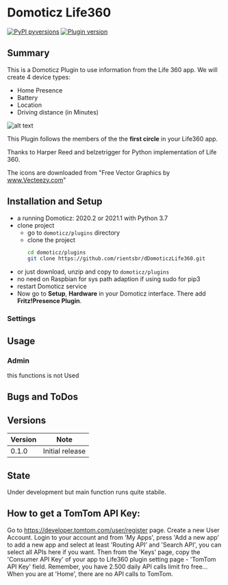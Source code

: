 # Domoticz Life360


[![PyPI pyversions](https://img.shields.io/badge/python-3.6%20|%203.7%20|%203.8%20|3.9-blue.svg)]()
[![Plugin version](https://img.shields.io/badge/version-0.1.0-red.svg)]()

## Summary

This is a Domoticz Plugin to use information from the Life 360 app.
We will create 4 device types:
- Home Presence
- Battery
- Location
- Driving distance (in Minutes)

![alt text](https://www.dropbox.com/s/8jqwuq0big73da3/Life360Devices.jpg?raw=1)

This Plugin follows the members of the the **first circle** in your Life360 app.


Thanks to Harper Reed  and belzetrigger for Python implementation of Life 360.

The icons are downloaded from "Free Vector Graphics by www.Vecteezy.com"


## Installation and Setup
- a running Domoticz: 2020.2 or 2021.1 with Python 3.7
- clone project
    - go to `domoticz/plugins` directory
    - clone the project
        ```bash
        cd domoticz/plugins
        git clone https://github.com/rientsbr/dDomoticzLife360.git
        ```
- or just download, unzip and copy to `domoticz/plugins`
- no need on Raspbian for sys path adaption if using sudo for pip3
- restart Domoticz service
- Now go to **Setup**, **Hardware** in your Domoticz interface. There add
**Fritz!Presence Plugin**.
### Settings
<!-- prettier-ignore -->

## Usage
### Admin
this functions is not Used

## Bugs and ToDos


## Versions
| Version | Note                                                                                     |
| ------- | ---------------------------------------------------------------------------------------- |
| 0.1.0   | Initial release                                       |

## State
Under development but main function runs quite stabile.



## How to get a TomTom API Key:
Go to https://developer.tomtom.com/user/register page. Create a new User Account. Login to your account and from 'My Apps', press 'Add a new app' to add a new app and select at least 'Routing API' and 'Search API', you can select all APIs here if you want. Then from the 'Keys' page, copy the 'Consumer API Key' of your app to Life360 plugin setting page - 'TomTom API Key' field. Remember, you have 2.500 daily API calls limit fro free... When you are at 'Home', there are no API calls to TomTom.
